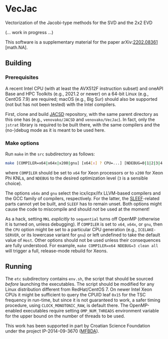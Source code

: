 # VecJac
Vectorization of the Jacobi-type methods for the SVD and the 2x2 EVD

(... work in progress ...)

This software is a supplementary material for the paper
arXiv:[2202.08361](https://arxiv.org/abs/2202.08361 "Vectorization of a thread-parallel Jacobi singular value decomposition method") \[math.NA\].

## Building

### Prerequisites

A recent Intel CPU (with at least the AVX512F instruction subset) and oneAPI Base and HPC Toolkits (e.g., 2021.2 or newer) on a 64-bit Linux (e.g., CentOS 7.9) are required; macOS (e.g., Big Sur) should also be supported (not but has not been tested) with the Intel compilers.

First, clone and build [JACSD](https://github.com/venovako/JACSD) repository, with the same parent directory as this one has (e.g., ``venovako/JACSD`` and ``venovako/VecJac``).
In fact, only the ``jstrat`` library is required to be built there, with the same compilers and the (no-)debug mode as it is meant to be used here.

### Make options

Run ``make`` in the ``src`` subdirectory as follows:
```bash
make [COMPILER=x64|x64x|x200|gnu] [x64[x] ? CPU=...] [NDEBUG=0|1|2|3|4|5] [ABI=ilp64|lp64] [FPU=precise|strict] [WP=q|l] [MKL=sequential|intel_thread] [SLEEF=/path/to/sleef] [CR_MATH=/path/to/core-math] [all|clean|help]
```
where ``COMPILER`` should be set to ``x64`` for Xeon processors or to ``x200`` for Xeon Phi KNLs, and ``NDEBUG`` to the desired optimization level (``3`` is a sensible choice).

The options ``x64x`` and ``gnu`` select the icx/icpx/ifx LLVM-based compilers and the GCC family of compilers, respectively.
For the latter, the [SLEEF](https://sleef.org)-related parts cannot yet be built, and ``SLEEF`` has to remain unset.
Both options might cause the code to miscompile and should *not* be used at the moment!

As a hack, setting ``MKL`` *explicitly* to ``sequential`` turns off OpenMP (otherwise it is turned on, unless debugging).
If ``COMPILER`` is set to ``x64``, ``x64x``, or ``gnu``, then the ``CPU`` option might be set to a particular CPU generation (e.g., ``ICELAKE-SERVER``, or its lowercase variant for ``gnu``) or left undefined to take the default value of ``Host``.
Other options should not be used unless their consequences are fully understood.
For example, ``make COMPILER=x64 NDEBUG=3 clean all`` will trigger a full, release-mode rebuild for Xeons.

## Running

The ``etc`` subdirectory contains ``env.sh``, the script that should be sourced *before* launching the executables.
The script should be modified for any Linux distribution different from RedHat/CentOS 7.
On newer Intel Xeon CPUs it might be sufficient to query the CPUID leaf ``0x15`` for the TSC frequency in run-time, but since it is not guaranteed to work, a safer timing procedure, using ``CLOCK_MONOTONIC_RAW``, is default there.
The OpenMP-enabled executables require setting ``OMP_NUM_THREADS`` environment variable for the upper bound on the number of threads to be used.

This work has been supported in part by Croatian Science Foundation under the project IP-2014-09-3670 ([MFBDA](https://web.math.pmf.unizg.hr/mfbda/)).
